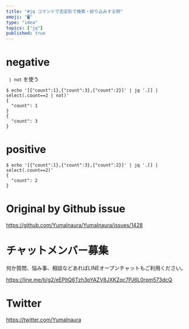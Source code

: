 ```yaml
---
title: "#jq コマンドで否定形で検索・絞り込みする例"
emoji: "🖥"
type: "idea"
topics: ["jq"]
published: true
---
```


# negative

` | not` を使う

```
$ echo '[{"count":1},{"count":3},{"count":2}]' | jq '.[] | select(.count==2 | not)'
{
  "count": 1
}
{
  "count": 3
}

```

# positive 
```
$ echo '[{"count":1},{"count":3},{"count":2}]' | jq '.[] | select(.count==2)'
{
  "count": 2
}
```


# Original by Github issue

https://github.com/YumaInaura/YumaInaura/issues/1428








<!-- Update From Qiita API -->

# チャットメンバー募集


何か質問、悩み事、相談などあればLINEオープンチャットもご利用ください。

https://line.me/ti/g2/eEPltQ6Tzh3pYAZV8JXKZqc7PJ6L0rpm573dcQ





# Twitter


https://twitter.com/YumaInaura


<!-- Update From Qiita API -->


